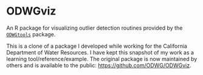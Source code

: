 # ODWGviz


An R package for visualizing outlier detection routines provided by
the [`ODWGtools`](https://github.com/mkoohafkan/ODWGtools-clone/) package.

This is a clone of a package I developed while working for the
California Department of Water Resources. I have kept this
snapshot of my work as a learning tool/reference/example.
The original package is now maintained by others and
is available to the public: https://github.com/ODWG/ODWGviz.
